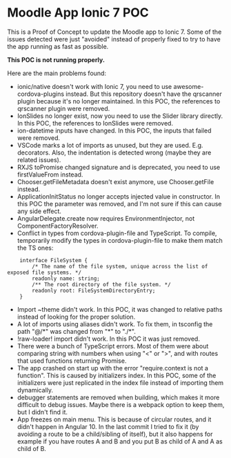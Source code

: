 Moodle App Ionic 7 POC
=================

This is a Proof of Concept to update the Moodle app to Ionic 7. Some of the issues detected were just "avoided" instead of properly fixed to try to have the app running as fast as possible.

**This POC is not running properly.**

Here are the main problems found:

* ionic/native doesn't work with Ionic 7, you need to use awesome-cordova-plugins instead. But this repository doesn't have the qrscanner plugin because it's no longer maintained. In this POC, the references to qrscanner plugin were removed.
* IonSlides no longer exist, now you need to use the Slider library directly. In this POC, the references to IonSlides were removed.
* ion-datetime inputs have changed. In this POC, the inputs that failed were removed.
* VSCode marks a lot of imports as unused, but they are used. E.g. decorators. Also, the indentation is detected wrong (maybe they are related issues).
* RXJS toPromise changed signature and is deprecated, you need to use firstValueFrom instead.
* Chooser.getFileMetadata doesn't exist anymore, use Chooser.getFile instead.
* ApplicationInitStatus no longer accepts injected value in constructor. In this POC the parameter was removed, and I'm not sure if this can cause any side effect.
* AngularDelegate.create now requires EnvironmentInjector, not ComponentFactoryResolver.
* Conflict in types from cordova-plugin-file and TypeScript. To compile, temporarily modify the types in cordova-plugin-file to make them match the TS ones:
```
    interface FileSystem {
        /* The name of the file system, unique across the list of exposed file systems. */
        readonly name: string;
        /** The root directory of the file system. */
        readonly root: FileSystemDirectoryEntry;
    }
```
* Import ~theme didn't work. In this POC, it was changed to relative paths instead of looking for the proper solution.
* A lot of imports using aliases didn't work. To fix them, in tsconfig the path "@/\*" was changed from "\*" to "./\*".
* !raw-loader! import didn't work. In this POC it was just removed.
* There were a bunch of TypeScript errors. Most of them were about comparing string with numbers when using "<" or ">", and with routes that used functions returning Promise<unknown>.
* The app crashed on start up with the error "require.context is not a function". This is caused by initializers index. In this POC, some of the initializers were just replicated in the index file instead of importing them dynamically.
* debugger statements are removed when building, which makes it more difficult to debug issues. Maybe there is a webpack option to keep them, but I didn't find it.
* App freezes on main menu. This is because of circular routes, and it didn't happen in Angular 10. In the last commit I tried to fix it (by avoiding a route to be a child/sibling of itself), but it also happens for example if you have routes A and B and you put B as child of A and A as child of B.
